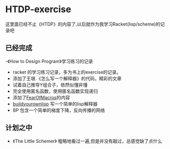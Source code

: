 # HTDP-exercise
 这里面已经不止《HTDP》的内容了,以后就作为我学习Racket(lisp/scheme)的记录吧
## 已经完成
 -《How to Design Program》学习练习的记录
 - racket 的学习练习记录，多为书上的exercise的记录。
 - 添加了王垠.《怎么写一个解释器》的代码，精彩的文章
 - 试着自己推导Y组合子，依然似懂非懂
 - 完全使用匿名函数，使用匿名函数实现递归
 - 添加了[FearOfMacros](http://www.greghendershott.com/fear-of-macros/)的内容
 - [buildyourownlisp](http://www.buildyourownlisp.com/)  写一个简单的lisp解释器
 - BP 包含一个简单的梯度下降，反向传播的网络

## 计划之中
- 《The Little Schemer》
    粗略地看过一遍,但是并没有敲过，总感觉缺了点什么
